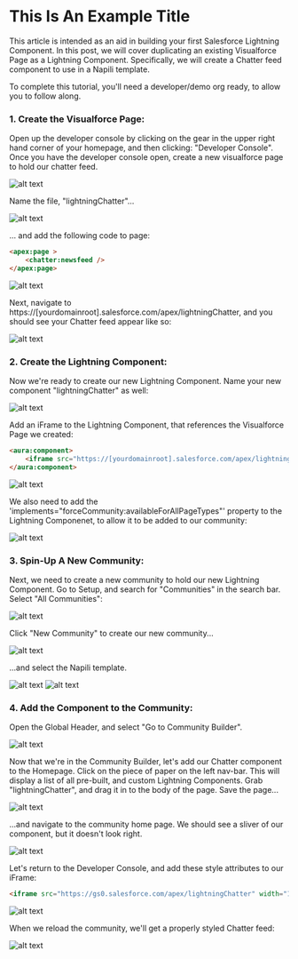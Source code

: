 # This Is An Example Title

This article is intended as an aid in building your first Salesforce Lightning Component. In this post, we will cover duplicating
an existing Visualforce Page as a Lightning Component. Specifically, we will create a Chatter feed component to use in a Napili template.

To complete this tutorial, you'll need a developer/demo org ready, to allow you to follow along.

### 1. Create the Visualforce Page:

Open up the developer console by clicking on the gear in the upper right hand corner of your homepage, and then clicking: "Developer Console". Once you have the developer console open, create a new visualforce page to hold our chatter feed.

![alt text](https://s3-us-west-2.amazonaws.com/salesforcejeff/component1/1.png)

Name the file, "lightningChatter"...

![alt text](https://s3-us-west-2.amazonaws.com/salesforcejeff/component1/2.png)

... and add the following code to page:

```html
<apex:page >
    <chatter:newsfeed />
</apex:page>
```

![alt text](https://s3-us-west-2.amazonaws.com/salesforcejeff/component1/3.1.png)

Next, navigate to https://[yourdomainroot].salesforce.com/apex/lightningChatter, and you should see your Chatter feed appear like so:

![alt text](https://s3-us-west-2.amazonaws.com/salesforcejeff/component1/3.2.png)

### 2. Create the Lightning Component:

Now we're ready to create our new Lightning Component. Name your new component "lightningChatter" as well:

![alt text](https://s3-us-west-2.amazonaws.com/salesforcejeff/component1/4.png)

Add an iFrame to the Lightning Component, that references the Visualforce Page we created:

```html
<aura:component>
    <iframe src="https://[yourdomainroot].salesforce.com/apex/lightningChatter"/>
</aura:component>
```

![alt text](https://s3-us-west-2.amazonaws.com/salesforcejeff/component1/5.png)

We also need to add the 'implements="forceCommunity:availableForAllPageTypes"' property to the Lightning Componenet, to allow it to be added to our community:

![alt text](https://s3-us-west-2.amazonaws.com/salesforcejeff/component1/6.png)

### 3. Spin-Up A New Community:

Next, we need to create a new community to hold our new Lightning Component. Go to Setup, and search for "Communities" in the search bar. Select "All Communities":

![alt text](https://s3-us-west-2.amazonaws.com/salesforcejeff/component1/7.png)

Click "New Community" to create our new community...

![alt text](https://s3-us-west-2.amazonaws.com/salesforcejeff/component1/8.png)

...and select the Napili template.

![alt text](https://s3-us-west-2.amazonaws.com/salesforcejeff/component1/9.png)
![alt text](https://s3-us-west-2.amazonaws.com/salesforcejeff/component1/10.png)

### 4. Add the Component to the Community:

Open the Global Header, and select "Go to Community Builder".

![alt text](https://s3-us-west-2.amazonaws.com/salesforcejeff/component1/11.png)

Now that we're in the Community Builder, let's add our Chatter component to the Homepage. Click on the piece of paper on the left nav-bar. This will display a list of all pre-built, and custom Lightning Components. Grab "lightningChatter", and drag it in to the body of the page. Save the page...

![alt text](https://s3-us-west-2.amazonaws.com/salesforcejeff/component1/13.png)

...and navigate to the community home page. We should see a sliver of our component, but it doesn't look right.

![alt text](https://s3-us-west-2.amazonaws.com/salesforcejeff/component1/14.png)

Let's return to the Developer Console, and add these style attributes to our iFrame:

```html
<iframe src="https://gs0.salesforce.com/apex/lightningChatter" width="100%" height="1000px;" frameBorder="0"/>
````

![alt text](https://s3-us-west-2.amazonaws.com/salesforcejeff/component1/15.png)

When we reload the community, we'll get a properly styled Chatter feed:

![alt text](https://s3-us-west-2.amazonaws.com/salesforcejeff/component1/16.png)

